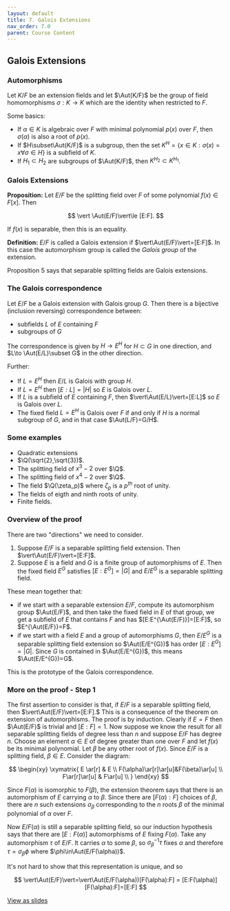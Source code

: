 ```yaml
---
layout: default
title: 7. Galois Extensions
nav_order: 7.0
parent: Course Content
---
```


## Galois Extensions

### Automorphisms

Let $K/F$ be an extension fields and let $\Aut(K/F)$ be the group of field homomorphisms $\sigma: K\to K$ which are the identity when restricted to $F$.

Some basics:

- If $\alpha\in K$ is algebraic over $F$ with minimal polynomial $p(x)$ over $F$, then $\sigma(\alpha)$ is also a root of $p(x)$.
- If $H\subset\Aut(K/F)$ is a subgroup, then the set $K^{H}=\lbrace x\in K : \sigma(x)=x\forall \sigma\in H\rbrace$ is a subfield of $K$.
- If $H_1\subset H_2$ are subgroups of $\Aut(K/F)$, then $K^{H_{2}}\subset K^{H_{1}}$.

### Galois Extensions

**Proposition:** Let $E/F$ be the splitting field over $F$ of some polynomial $f(x)\in F[x]$. Then

$$
\vert \Aut(E/F)\vert\le [E:F].
$$

If $f(x)$ is separable, then this is an equality.

**Definition:** $E/F$ is called a Galois extension if $\vert\Aut(E/F)\vert=[E:F]$. In this case the automorphism
group is called the _Galois group_ of the extension.

Proposition 5 says that separable splitting fields are Galois extensions.

### The Galois correspondence

Let $E/F$ be a Galois extension with Galois group $G$. Then there is a bijective (inclusion reversing) correspondence
between:

- subfields $L$ of $E$ containing $F$
- subgroups of $G$

The correspondence is given by $H\to E^{H}$ for $H\subset G$ in one direction, and $L\to \Aut(E/L)\subset G$ in the other direction.

Further:

- If $L=E^{H}$ then $E/L$ is Galois with group $H$.
- If $L=E^{H}$ then $[E:L]=\vert H\vert$ so $E$ is Galois over $L$.
- If $L$ is a subfield of $E$ containing $F$, then $\vert\Aut(E/L)\vert=[E:L]$ so $E$ is Galois over $L$.
- The fixed field $L=E^{H}$ is Galois over $F$ if and only if $H$ is a normal subgroup of $G$, and in that case $\Aut(L/F)=G/H$.

### Some examples

- Quadratic extensions
- $\Q(\sqrt{2},\sqrt{3})$.
- The splitting field of $x^3-2$ over $\Q$.
- The splitting field of $x^4-2$ over $\Q$.
- The field $\Q(\zeta_p)$ where $\zeta_p$ is a $p^{th}$ root of unity.
- The fields of eigth and ninth roots of unity.
- Finite fields.

### Overview of the proof

There are two "directions" we need to consider.

1.  Suppose $E/F$ is a separable splitting field extension. Then $\vert\Aut(E/F)\vert=[E:F]$.
2.  Suppose $E$ is a field and $G$ is a finite group of automorphisms of $E$. Then the fixed field
    $E^{G}$ satisfies $[E:E^{G}]=\vert G\vert$ and $E/E^{G}$ is a separable splitting field.

These mean together that:

- if we start with a separable extension $E/F$, compute its automorphism group $\Aut(E/F)$,
  and then take the fixed field in $E$ of that group, we get a subfield of $E$ that contains $F$ and has $[E:E^{\Aut(E/F)}]=[E:F]$, so $E^{\Aut(E/F)}=F$.
- if we start with a field $E$ and a group of automorphisms $G$,
  then $E/E^{G}$ is a separable splitting field extension so $\Aut(E/E^{G})$ has order $[E:E^{G}]=\vert G\vert$. Since $G$ is contained in $\Aut(E/E^{G})$, this means $\Aut(E/E^{G})=G$.

This is the prototype of the Galois correspondence.

### More on the proof - Step 1

The first assertion to consider is that, if $E/F$ is a separable splitting field, then $\vert\Aut(E/F)\vert=[E:F].$
This is a consequence of the theorem on extension of automorphisms. The proof is by induction.
Clearly if $E=F$ then $\Aut(E/F)$ is trivial and $[E:F]=1.$ Now suppose we know the result for all separable
splitting fields of degree less than $n$ and suppose $E/F$ has degree $n.$ Choose an element $\alpha\in E$
of degree greater than one over $F$ and let $f(x)$ be its minimal polynomial. Let $\beta$ be any other root
of $f(x)$. Since $E/F$ is a splitting field, $\beta\in E$. Consider the diagram:

$$
\begin{xy}
\xymatrix{
E \ar[r] & E \\
F(\alpha)\ar[r]\ar[u]&F(\beta)\ar[u] \\
F\ar[r]\ar[u] & F\ar[u] \\
}
\end{xy}
$$

Since $F(\alpha)$ is isomorphic to $F(\beta)$, the extension theorem says that there is an automorphism of $E$
carrying $\alpha$ to $\beta$. Since there are $[F(\alpha):F]$ choices of $\beta$, there are $n$ such extensions $\sigma_{\beta}$
corresponding to the $n$ roots $\beta$ of the minimal polynomial of $\alpha$ over $F$.

Now $E/F(\alpha)$ is still a separable splitting field, so our induction hypothesis
says that there are $[E:F(\alpha)]$ automorphisms of $E$ fixing $F(\alpha)$. Take any automorphism $\tau$ of $E/F$.
It carries $\alpha$ to some $\beta$, so $\sigma_{\beta}^{-1}\tau$ fixes $\alpha$ and therefore $\tau=\sigma_{\beta}\phi$ where $\phi\in\Aut(E/F(\alpha))$.

It's not hard to show that this representation is unique, and so

$$
\vert\Aut(E/F)\vert=\vert\Aut(E/F(\alpha))[F(\alpha):F] = [E:F(\alpha)][F(\alpha):F]=[E:F]
$$

<div>
<a href="slides/07-galoisextensions.html"> View as slides </a>
</div>
